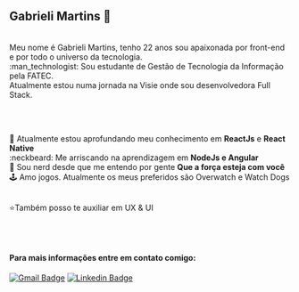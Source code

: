 ## Gabrieli Martins  :wave:
<br>
Meu nome é Gabrieli Martins, tenho 22 anos sou apaixonada por front-end e por todo o universo da tecnologia. <br>
:man_technologist:
Sou estudante de Gestão de Tecnologia da Informação pela FATEC. <br>
Atualmente estou numa jornada na Visie
onde sou desenvolvedora Full Stack.

<br><br>

:pushpin: Atualmente estou aprofundando meu conhecimento em **ReactJs** e **React Native**<br>
:neckbeard: Me arriscando na aprendizagem em **NodeJs e Angular**<br>
:vulcan_salute: Sou nerd desde que me entendo por gente **Que a força esteja com você**<br>
:joystick: Amo jogos. Atualmente os meus preferidos são Overwatch e Watch Dogs<br><br>

:star:Também posso te auxiliar em UX & UI


<br><br>
#### Para mais informações entre em contato comigo:
[![Gmail Badge](https://img.shields.io/badge/-martins.gabrieli.07.almeida@gmail.com-6633cc?style=flat-square&logo=Gmail&logoColor=white&link=mailto:martins.gabrieli.07.almeida@gmail.com)](mailto:martins.gabrieli.07.almeida@gmail.com)
[![Linkedin Badge](https://img.shields.io/badge/-Gabrieli%20Martins-6633cc?style=flat-square&logo=Linkedin&logoColor=white&link=https://www.linkedin.com/in/gabrieli-martins-9881ab157/)](https://www.linkedin.com/in/gabrieli-martins-9881ab157/) 
